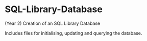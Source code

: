 # SQL-Library-Database
(Year 2) Creation of an SQL Library Database

Includes files for initialising, updating and querying the database.
